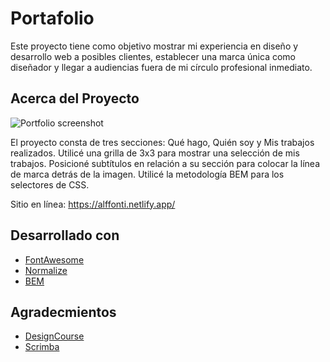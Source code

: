 # Portafolio

Este proyecto tiene como objetivo mostrar mi experiencia en diseño y desarrollo web a posibles clientes, establecer una marca única como diseñador y llegar a audiencias fuera de mi círculo profesional inmediato.

## Acerca del Proyecto

![Portfolio screenshot](https://user-images.githubusercontent.com/69361901/198703264-3613cf1e-8004-44af-98b2-7d6b4b8df039.png)

El proyecto consta de tres secciones: Qué hago, Quién soy y Mis trabajos realizados. Utilicé una grilla de 3x3 para mostrar una selección de mis trabajos. Posicioné subtítulos en relación a su sección para colocar la línea de marca detrás de la imagen. Utilicé la metodología BEM para los selectores de CSS.

Sitio en línea: https://alffonti.netlify.app/

## Desarrollado con

- [FontAwesome](https://fontawesome.com/)
- [Normalize](https://necolas.github.io/normalize.css/)
- [BEM](https://getbem.com/naming/)

## Agradecmientos

- [DesignCourse](https://www.youtube.com/channel/UCVyRiMvfUNMA1UPlDPzG5Ow)
- [Scrimba](https://scrimba.com)
